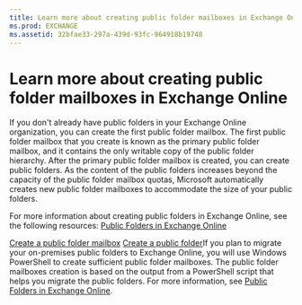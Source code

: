 ```yaml
---
title: Learn more about creating public folder mailboxes in Exchange Online
ms.prod: EXCHANGE
ms.assetid: 32bfae33-297a-439d-93fc-964918b19748
---
```



# Learn more about creating public folder mailboxes in Exchange Online

If you don't already have public folders in your Exchange Online organization, you can create the first public folder mailbox. The first public folder mailbox that you create is known as the primary public folder mailbox, and it contains the only writable copy of the public folder hierarchy. After the primary public folder mailbox is created, you can create public folders. As the content of the public folders increases beyond the capacity of the public folder mailbox quotas, Microsoft automatically creates new public folder mailboxes to accommodate the size of your public folders. 
  
    
    

For more information about creating public folders in Exchange Online, see the following resources: 
 [Public Folders in Exchange Online](http://technet.microsoft.com/library/bf65842b-a4db-49a8-bb3a-d0bafb7d3e45.aspx)
  
    
    

 [Create a public folder mailbox](create-a-public-folder-mailbox.md) [Create a public folder](create-a-public-folder.md)If you plan to migrate your on-premises public folders to Exchange Online, you will use Windows PowerShell to create sufficient public folder mailboxes. The public folder mailboxes creation is based on the output from a PowerShell script that helps you migrate the public folders. For more information, see  [Public Folders in Exchange Online](http://technet.microsoft.com/library/bf65842b-a4db-49a8-bb3a-d0bafb7d3e45.aspx).
